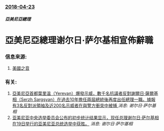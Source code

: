 ### [2018-04-23](/news/2018/04/23/index.md)

##### 亞美尼亞總理
# 亞美尼亞總理谢尔日·萨尔基相宣佈辭職 




### 信息来源:

1. [美國之音](https://www.voachinese.com/a/armenia-20180423/4361206.html)

### 有关:

1. [ 亞美尼亞首都葉里温（Yerevan）爆發示威，數千名抗議者反對謝爾日·薩爾基相（Serzh Sargsyan）在過去10年擔任兩屆總統後再度出任總理一職。據報有3名反對派領袖及近200名示威者在與警方衝突中被捕 ](/zh/news/2018/04/22/亞美尼亞首都葉里温-Yerevan-爆發示威-數千名抗議者反對謝爾日-薩爾基相-Serzh-Sargsyan-在過去1.md) _消息: 谢尔日·萨尔基相_
2. [亚美尼亚中央选举委员会公布的初步统计结果显示，现任总理谢尔日·萨尔基相在19日举行的亚美尼亚总统选举中获胜。](/zh/news/2008/02/20/亚美尼亚中央选举委员会公布的初步统计结果显示-现任总理谢尔日-萨尔基相在19日举行的亚美尼亚总统选举中获胜.md) _消息: 谢尔日·萨尔基相_
